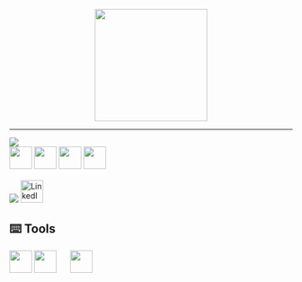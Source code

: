 <p align="center">
  <img src="https://pa1.aminoapps.com/6493/1ea239d4c28186844fc4cece2c78453297a99027_hq.gif" width="200"/>
</p>



---

<img src="https://readme-typing-svg.herokuapp.com?color=F7F7F7&size=20&width=380&lines=👩‍💻+Programming+Languages" />

<div>
  <img src="https://cdn.jsdelivr.net/gh/devicons/devicon/icons/csharp/csharp-original.svg" width="40"/>
  <img src="https://cdn.jsdelivr.net/gh/devicons/devicon/icons/html5/html5-original.svg" width="40"/>
  <img src="https://cdn.jsdelivr.net/gh/devicons/devicon/icons/css3/css3-original.svg" width="40"/>
  <img src="https://cdn.jsdelivr.net/gh/devicons/devicon/icons/javascript/javascript-original.svg" width="40"/>
</div>

<br>

<img src="https://readme-typing-svg.herokuapp.com?color=F7F7F7&size=20&width=220&lines=🌐+Contact+Me" />

<a href="https://www.linkedin.com/in/cammilamachado/" target="_blank">
  <img src="https://cdn.jsdelivr.net/gh/devicons/devicon/icons/linkedin/linkedin-original.svg" width="40" alt="LinkedIn" />
</a>

## ⌨️ Tools

<p align = "left">
<!-- Figma -->
<img src="https://cdn.jsdelivr.net/gh/devicons/devicon/icons/figma/figma-original.svg" width="40"/> 
<!-- Trello -->
<img src="https://cdn.jsdelivr.net/gh/devicons/devicon/icons/trello/trello-plain.svg" width="40" style="margin-right: 20px;"/>
<!-- Google Drive -->
<img src="https://upload.wikimedia.org/wikipedia/commons/d/da/Google_Drive_logo.png" width="40" style="margin-right: 20px;"/>
  
</p>







